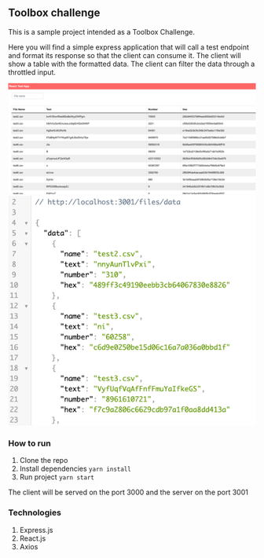 ## Toolbox challenge

This is a sample project intended as a Toolbox Challenge. 

Here you will find a simple express application that will call a test endpoint and format its response so that the client can consume it. 
The client will show a table with the formatted data. The client can filter the data through a throttled input.

![clientPreview.png](clientPreview.png)
![serverResponse.png](serverResponse.png)

### How to run
1. Clone the repo
2. Install dependencies ``yarn install``
3. Run project ``yarn start``

The client will be served on the port 3000 and the server on the port 3001


### Technologies
1. Express.js
2. React.js
3. Axios



